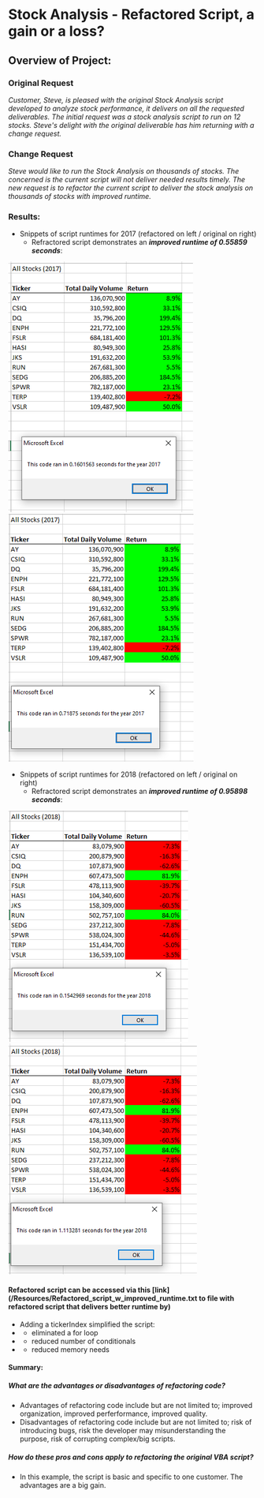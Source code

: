 # Stock Analysis - Refactored Script, a gain or a loss?

## Overview of Project:  

### Original Request
*Customer, Steve, is pleased with the original *Stock Analysis* script developed to analyze stock performance, it delivers on all the requested deliverables.  The initial request was a stock analysis script to run on 12 stocks.  Steve's delight with the original deliverable has him returning with a change request.*
### Change Request
*Steve would like to run the *Stock Analysis* on thousands of stocks. The concerned is the current script will not deliver needed results timely.  The new request is to refactor the current script to deliver the stock analysis on thousands of stocks with improved runtime.*  

### Results: 
- Snippets of script runtimes for 2017 (refactored on left / original on right) 
  - Refractored script demonstrates an ***improved runtime of 0.55859 seconds***:

![](/Resources/VBA_Challenge_2017.png)     ![](/Resources/Original_code_2017_code_performance.png)

- Snippets of script runtimes for 2018  (refactored on left / original on right) 
  - Refractored script demonstrates an ***improved runtime of 0.95898 seconds***:

![](/Resources/VBA_Challenge_2018.png)     ![](/Resources/Original_code_2018_code_performance.png)

#### Refactored script can be accessed via this [link](/Resources/Refactored_script_w_improved_runtime.txt to file with refactored script that delivers better runtime by)
- Adding a tickerIndex simplified the script:
- - eliminated a for loop 
- - reduced number of conditionals
- - reduced memory needs 

#### **Summary:**  
##### What are the advantages or disadvantages of refactoring code?
- Advantages of refactoring code include but are not limited to; improved organization, improved perferformance, improved quality.
- Disadvantages of refactoring code include but are not limited to; risk of introducing bugs, risk the developer may misunderstanding the purpose, risk of corrupting complex/big scripts.  
##### How do these pros and cons apply to refactoring the original VBA script?
- In this example, the script is basic and specific to one customer.  The advantages are a big gain.  
